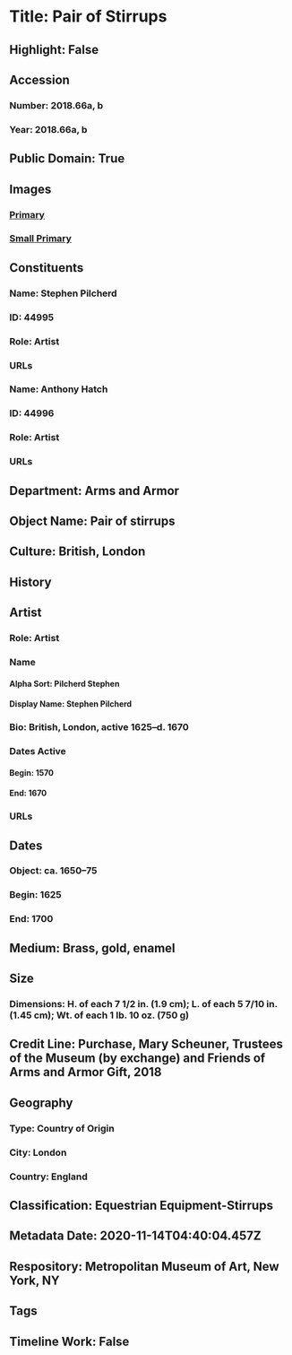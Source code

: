 # Title: Pair of Stirrups
## Highlight: False
## Accession
### Number: 2018.66a, b
### Year: 2018.66a, b
## Public Domain: True
## Images
### [Primary](https://images.metmuseum.org/CRDImages/aa/original/LC-2018_66ab-001.jpg)
### [Small Primary](https://images.metmuseum.org/CRDImages/aa/web-large/LC-2018_66ab-001.jpg)
## Constituents
### Name: Stephen Pilcherd
### ID: 44995
### Role: Artist
### URLs
### Name: Anthony Hatch
### ID: 44996
### Role: Artist
### URLs
## Department: Arms and Armor
## Object Name: Pair of stirrups
## Culture: British, London
## History
## Artist
### Role: Artist
### Name
#### Alpha Sort: Pilcherd Stephen
#### Display Name: Stephen Pilcherd
### Bio: British, London, active 1625–d. 1670
### Dates Active
#### Begin: 1570
#### End: 1670
### URLs
## Dates
### Object: ca. 1650–75
### Begin: 1625
### End: 1700
## Medium: Brass, gold, enamel
## Size
### Dimensions: H. of each 7 1/2 in. (1.9 cm); L. of each 5 7/10 in. (1.45 cm); Wt. of each 1 lb. 10 oz. (750 g)
## Credit Line: Purchase, Mary Scheuner, Trustees of the Museum (by exchange) and Friends of Arms and Armor Gift, 2018
## Geography
### Type: Country of Origin
### City: London
### Country: England
## Classification: Equestrian Equipment-Stirrups
## Metadata Date: 2020-11-14T04:40:04.457Z
## Respository: Metropolitan Museum of Art, New York, NY
## Tags
## Timeline Work: False
